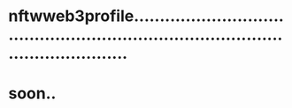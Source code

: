 # nftwweb3profile.........................................................................................................
# soon..
